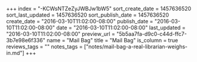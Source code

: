 +++
index = "-KCWsNTZeZyJWBJw1bW5"
sort_create_date = 1457636520
sort_last_updated = 1457636520
sort_publish_date = 1457636520
create_date = "2016-03-10T11:02:00-08:00"
publish_date = "2016-03-10T11:02:00-08:00"
date = "2016-03-10T11:02:00-08:00"
last_updated = "2016-03-10T11:02:00-08:00"
preview_url = "5b5aa7fa-d9c0-c44d-ffc7-3b7e98e6f336"
name = "Mail Bag"
title = "Mail Bag"
is_column = true
reviews_tags = ""
notes_tags = ["notes/mail-bag-a-real-librarian-weighs-in.md"]
+++

